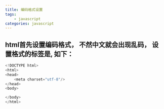 ```yaml
---
title: 编码格式设置
tags: 
    - javascript
categories: javascript
---
```


## html首先设置编码格式， 不然中文就会出现乱码， 设置格式的标签是<meta>, 如下：
<!-- more -->

```javascript
<!DOCTYPE html>
<html>
<head>
	<meta charset="utf-8"/>
</head>
<body>

</body>
</html>
